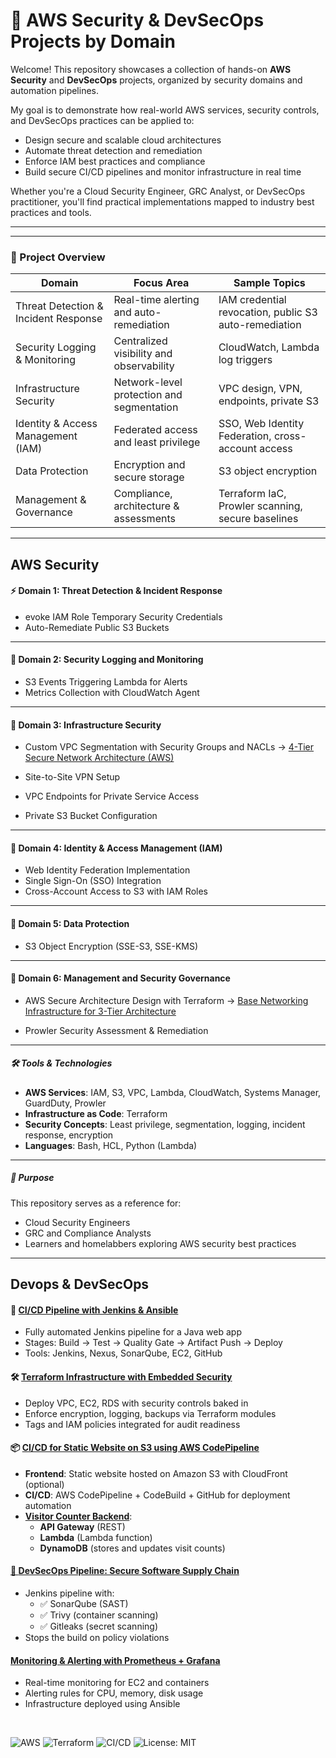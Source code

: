 # 🔐 AWS Security & DevSecOps Projects by Domain

Welcome! This repository showcases a collection of hands-on **AWS Security** and **DevSecOps** projects, organized by security domains and automation pipelines.

My goal is to demonstrate how real-world AWS services, security controls, and DevSecOps practices can be applied to:
- Design secure and scalable cloud architectures  
- Automate threat detection and remediation  
- Enforce IAM best practices and compliance  
- Build secure CI/CD pipelines and monitor infrastructure in real time  

Whether you're a Cloud Security Engineer, GRC Analyst, or DevSecOps practitioner, you'll find practical implementations mapped to industry best practices and tools.

---
---

### 🧭 Project Overview

| Domain | Focus Area | Sample Topics |
|--------|------------|---------------|
| Threat Detection & Incident Response | Real-time alerting and auto-remediation | IAM credential revocation, public S3 auto-remediation |
| Security Logging & Monitoring | Centralized visibility and observability | CloudWatch, Lambda log triggers |
| Infrastructure Security | Network-level protection and segmentation | VPC design, VPN, endpoints, private S3 |
| Identity & Access Management (IAM) | Federated access and least privilege | SSO, Web Identity Federation, cross-account access |
| Data Protection | Encryption and secure storage | S3 object encryption |
| Management & Governance | Compliance, architecture & assessments | Terraform IaC, Prowler scanning, secure baselines |

---


## AWS Security

#### ⚡ Domain 1: **Threat Detection & Incident Response**

- evoke IAM Role Temporary Security Credentials 
- Auto-Remediate Public S3 Buckets

---

#### 👮 Domain 2: **Security Logging and Monitoring**

- S3 Events Triggering Lambda for Alerts
- Metrics Collection with CloudWatch Agent

---

#### 🔐 Domain 3: **Infrastructure Security** 

- Custom VPC Segmentation with Security Groups and NACLs 
  → [4-Tier Secure Network Architecture (AWS)](https://github.com/KwesiLovesTech/Four-Tier-Secure-Network-Architecture-AWS-.git)

- Site-to-Site VPN Setup
- VPC Endpoints for Private Service Access
- Private S3 Bucket Configuration

---

#### 🔑 Domain 4: **Identity & Access Management (IAM)**

- Web Identity Federation Implementation
- Single Sign-On (SSO) Integration
- Cross-Account Access to S3 with IAM Roles

---

#### 💾 Domain 5: **Data Protection**

- S3 Object Encryption (SSE-S3, SSE-KMS)

---

#### 🏫 Domain 6: **Management and Security Governance**

- AWS Secure Architecture Design with Terraform
  → [Base Networking Infrastructure for 3-Tier Architecture]()

- Prowler Security Assessment & Remediation

---

##### 🛠️ Tools & Technologies

- **AWS Services**: IAM, S3, VPC, Lambda, CloudWatch, Systems Manager, GuardDuty, Prowler
- **Infrastructure as Code**: Terraform
- **Security Concepts**: Least privilege, segmentation, logging, incident response, encryption
- **Languages**: Bash, HCL, Python (Lambda)

---

##### 📌 Purpose

This repository serves as a reference for:
- Cloud Security Engineers
- GRC and Compliance Analysts
- Learners and homelabbers exploring AWS security best practices

----

## Devops  &  DevSecOps

#### 🔧  [**CI/CD Pipeline with Jenkins & Ansible**](https://github.com/KwesiLovesTech/jenkins-cicd-pipeline.git)
- Fully automated Jenkins pipeline for a Java web app  
- Stages: Build → Test → Quality Gate → Artifact Push → Deploy  
- Tools: Jenkins, Nexus, SonarQube, EC2, GitHub


#### 🛠️  [**Terraform Infrastructure with Embedded Security**]()
- Deploy VPC, EC2, RDS with security controls baked in  
- Enforce encryption, logging, backups via Terraform modules  
- Tags and IAM policies integrated for audit readiness

#### 📦 [**CI/CD for Static Website on S3 using AWS CodePipeline**](https://github.com/KwesiLovesTech/kwesilovestech.com-static-website-deploy.git)
- **Frontend**: Static website hosted on Amazon S3 with CloudFront (optional)
- **CI/CD**: AWS CodePipeline + CodeBuild + GitHub for deployment automation
- [**Visitor Counter Backend**](https://github.com/KwesiLovesTech/kwesilovestech.com-static-website-deploy.git):
  - **API Gateway** (REST)
  - **Lambda** (Lambda function)
  - **DynamoDB** (stores and updates visit counts)

#### [🚧 **DevSecOps Pipeline: Secure Software Supply Chain**]()
- Jenkins pipeline with:
  - ✅ SonarQube (SAST)
  - ✅ Trivy (container scanning)
  - ✅ Gitleaks (secret scanning)
- Stops the build on policy violations


#### [**Monitoring & Alerting with Prometheus + Grafana**](https://github.com/KwesiLovesTech/jenkins-cicd-pipeline.git)
- Real-time monitoring for EC2 and containers  
- Alerting rules for CPU, memory, disk usage  
- Infrastructure deployed using Ansible


<br>

![AWS](https://img.shields.io/badge/AWS-Security-orange?logo=amazonaws)
![Terraform](https://img.shields.io/badge/IaC-Terraform-844FBA?logo=terraform)
![CI/CD](https://img.shields.io/badge/DevSecOps-Enabled-blueviolet?logo=githubactions)
![License: MIT](https://img.shields.io/badge/license-MIT-brightgreen.svg)


